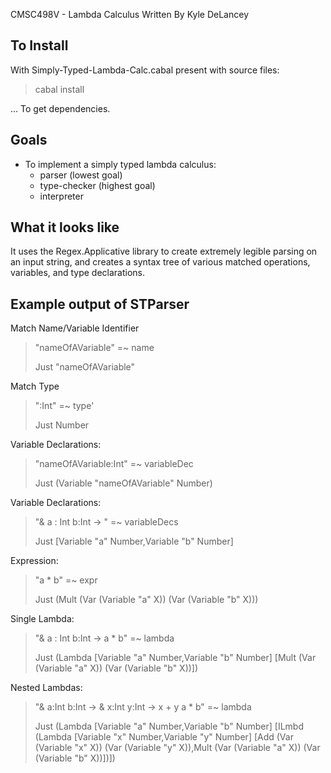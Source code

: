 CMSC498V - Lambda Calculus
Written By Kyle DeLancey

## To Install
With Simply-Typed-Lambda-Calc.cabal present with source files:
> cabal install

... To get dependencies.

## Goals
- To implement a simply typed lambda calculus:
    - parser (lowest goal)
    - type-checker (highest goal)
    - interpreter

## What it looks like
It uses the Regex.Applicative library to create extremely legible parsing on an input string, and creates a syntax tree of various matched operations, variables, and type declarations.

## Example output of STParser

Match Name/Variable Identifier
>"nameOfAVariable" =~ name
>
>Just "nameOfAVariable"

Match Type
>":Int" =~ type'
>
>Just Number

Variable Declarations:
>"nameOfAVariable:Int" =~ variableDec
>
>Just (Variable "nameOfAVariable" Number)

Variable Declarations:
>"& a   :   Int   b:Int -> " =~ variableDecs
>
>Just [Variable "a" Number,Variable "b" Number]

Expression:
>"a * b" =~ expr
>
>Just (Mult (Var (Variable "a" X)) (Var (Variable "b" X)))

Single Lambda:
>"& a   :   Int   b:Int -> a * b" =~ lambda
>
>Just (Lambda [Variable "a" Number,Variable "b" Number] [Mult (Var (Variable "a" X)) (Var (Variable "b" X))])

Nested Lambdas:
>"& a:Int   b:Int -> & x:Int y:Int -> x + y a * b" =~ lambda
>
>Just (Lambda [Variable "a" Number,Variable "b" Number] [ILmbd (Lambda [Variable "x" Number,Variable "y" Number] [Add (Var (Variable "x" X)) (Var (Variable "y" X)),Mult (Var (Variable "a" X)) (Var (Variable "b" X))])])